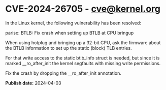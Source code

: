 # CVE-2024-26705 - cve@kernel.org

In the Linux kernel, the following vulnerability has been resolved:

parisc: BTLB: Fix crash when setting up BTLB at CPU bringup

When using hotplug and bringing up a 32-bit CPU, ask the firmware about the
BTLB information to set up the static (block) TLB entries.

For that write access to the static btlb_info struct is needed, but
since it is marked __ro_after_init the kernel segfaults with missing
write permissions.

Fix the crash by dropping the __ro_after_init annotation.

**Publish date:** 2024-04-03
